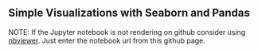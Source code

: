 ## Simple Visualizations with Seaborn and Pandas

NOTE: If the Jupyter notebook is not rendering on github consider using [nbviewer](https://nbviewer.jupyter.org). Just enter the notebook url from this github page.